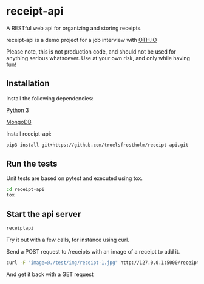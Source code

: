 # receipt-api
A RESTful web api for organizing and storing receipts. 

receipt-api is a demo project for a job interview with [OTH.IO](http://www.oth.io/ "OTH.IO")

Please note, this is not production code, and should not be used for anything serious whatsoever. Use at your own risk, and only while having fun!

## Installation

Install the following dependencies:

[Python 3](https://www.python.org/downloads/)

[MongoDB](https://docs.mongodb.com/manual/installation/#mongodb-community-edition-installation-tutorials "MongoDB")

Install receipt-api:
```bash
pip3 install git+https://github.com/troelsfrostholm/receipt-api.git
```

## Run the tests
Unit tests are based on pytest and executed using tox. 
```bash
cd receipt-api
tox
```

## Start the api server

```bash
receiptapi
```

Try it out with a few calls, for instance using curl. 

Send a POST request to /receipts with an image of a receipt to add it. 
```bash
curl -F "image=@./test/img/receipt-1.jpg" http://127.0.0.1:5000/receipts
```

And get it back with a GET request